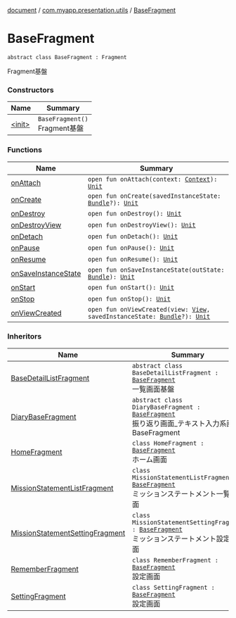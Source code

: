 [document](../../index.md) / [com.myapp.presentation.utils](../index.md) / [BaseFragment](./index.md)

# BaseFragment

`abstract class BaseFragment : Fragment`

Fragment基盤

### Constructors

| Name | Summary |
|---|---|
| [&lt;init&gt;](-init-.md) | `BaseFragment()`<br>Fragment基盤 |

### Functions

| Name | Summary |
|---|---|
| [onAttach](on-attach.md) | `open fun onAttach(context: `[`Context`](https://developer.android.com/reference/android/content/Context.html)`): `[`Unit`](https://kotlinlang.org/api/latest/jvm/stdlib/kotlin/-unit/index.html) |
| [onCreate](on-create.md) | `open fun onCreate(savedInstanceState: `[`Bundle`](https://developer.android.com/reference/android/os/Bundle.html)`?): `[`Unit`](https://kotlinlang.org/api/latest/jvm/stdlib/kotlin/-unit/index.html) |
| [onDestroy](on-destroy.md) | `open fun onDestroy(): `[`Unit`](https://kotlinlang.org/api/latest/jvm/stdlib/kotlin/-unit/index.html) |
| [onDestroyView](on-destroy-view.md) | `open fun onDestroyView(): `[`Unit`](https://kotlinlang.org/api/latest/jvm/stdlib/kotlin/-unit/index.html) |
| [onDetach](on-detach.md) | `open fun onDetach(): `[`Unit`](https://kotlinlang.org/api/latest/jvm/stdlib/kotlin/-unit/index.html) |
| [onPause](on-pause.md) | `open fun onPause(): `[`Unit`](https://kotlinlang.org/api/latest/jvm/stdlib/kotlin/-unit/index.html) |
| [onResume](on-resume.md) | `open fun onResume(): `[`Unit`](https://kotlinlang.org/api/latest/jvm/stdlib/kotlin/-unit/index.html) |
| [onSaveInstanceState](on-save-instance-state.md) | `open fun onSaveInstanceState(outState: `[`Bundle`](https://developer.android.com/reference/android/os/Bundle.html)`): `[`Unit`](https://kotlinlang.org/api/latest/jvm/stdlib/kotlin/-unit/index.html) |
| [onStart](on-start.md) | `open fun onStart(): `[`Unit`](https://kotlinlang.org/api/latest/jvm/stdlib/kotlin/-unit/index.html) |
| [onStop](on-stop.md) | `open fun onStop(): `[`Unit`](https://kotlinlang.org/api/latest/jvm/stdlib/kotlin/-unit/index.html) |
| [onViewCreated](on-view-created.md) | `open fun onViewCreated(view: `[`View`](https://developer.android.com/reference/android/view/View.html)`, savedInstanceState: `[`Bundle`](https://developer.android.com/reference/android/os/Bundle.html)`?): `[`Unit`](https://kotlinlang.org/api/latest/jvm/stdlib/kotlin/-unit/index.html) |

### Inheritors

| Name | Summary |
|---|---|
| [BaseDetailListFragment](../../com.myapp.presentation.ui.home/-base-detail-list-fragment/index.md) | `abstract class BaseDetailListFragment : `[`BaseFragment`](./index.md)<br>一覧画面基盤 |
| [DiaryBaseFragment](../../com.myapp.presentation.ui.diary/-diary-base-fragment/index.md) | `abstract class DiaryBaseFragment : `[`BaseFragment`](./index.md)<br>振り返り画面_テキスト入力系画面 BaseFragment |
| [HomeFragment](../../com.myapp.presentation.ui.home/-home-fragment/index.md) | `class HomeFragment : `[`BaseFragment`](./index.md)<br>ホーム画面 |
| [MissionStatementListFragment](../../com.myapp.presentation.ui.mission_statement/-mission-statement-list-fragment/index.md) | `class MissionStatementListFragment : `[`BaseFragment`](./index.md)<br>ミッションステートメント一覧画面 |
| [MissionStatementSettingFragment](../../com.myapp.presentation.ui.mission_statement/-mission-statement-setting-fragment/index.md) | `class MissionStatementSettingFragment : `[`BaseFragment`](./index.md)<br>ミッションステートメント設定画面 |
| [RememberFragment](../../com.myapp.presentation.ui.remember/-remember-fragment/index.md) | `class RememberFragment : `[`BaseFragment`](./index.md)<br>設定画面 |
| [SettingFragment](../../com.myapp.presentation.ui.setting/-setting-fragment/index.md) | `class SettingFragment : `[`BaseFragment`](./index.md)<br>設定画面 |
